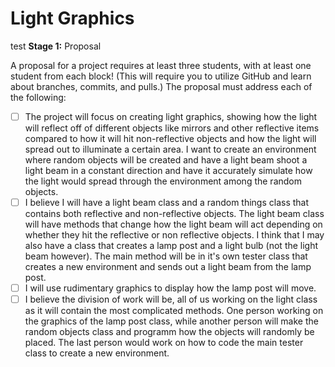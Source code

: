 # Light Graphics
test
**Stage 1:**  Proposal

A proposal for a project requires at least three students,
with at least one student from each block!  (This will require
you to utilize GitHub and learn about branches, commits, and pulls.)
The proposal must address each of the following:

- [ ] The project will focus on creating light graphics, showing how the light will reflect off of different objects like mirrors and other reflective items compared to how it will hit non-reflective objects and how the light will spread out to illuminate a certain area. I want to create an environment where random objects will be created and have a light beam shoot a light beam in a constant direction and have it accurately simulate how the light would spread through the environment among the random objects. 
- [ ] I believe I will have a light beam class and a random things class that contains both reflective and non-reflective objects. The light beam class will have methods that change how the light beam will act depending on whether they hit the reflective or non reflective objects. I think that I may also have a class that creates a lamp post and a light bulb (not the light beam however). The main method will be in it's own tester class that creates a new environment and sends out a light beam from the lamp post. 
- [ ] I will use rudimentary graphics to display how the lamp post will move.
- [ ] I believe the division of work will be, all of us working on the light class as it will contain the most complicated methods. One person working on the graphics of the lamp post class, while another person will make the random objects class and programm how the objects will randomly be placed. The last person would work on how to code the main tester class to create a new environment. 
